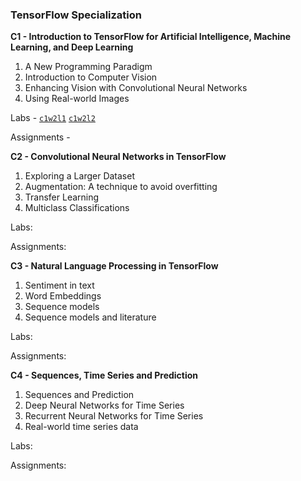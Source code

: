 ### TensorFlow Specialization

**C1 - Introduction to TensorFlow for Artificial Intelligence, Machine Learning, and Deep Learning**
1. A New Programming Paradigm
2. Introduction to Computer Vision
3. Enhancing Vision with Convolutional Neural Networks
4. Using Real-world Images

Labs - [`c1w2l1`](c1w2l1) [`c1w2l2`](c1w2l2)

Assignments - 

[c1w2l1]: https://nbviewer.org/github/danielphan-dp/tf-specialization/blob/main/google-collab-notebooks/C1/C1_W2_Lab_1_beyond_hello_world.ipynb
[c1w2l2]: https://nbviewer.org/github/danielphan-dp/tf-specialization/blob/main/google-collab-notebooks/C1/C1_W2_Lab_2_callbacks.ipynb


**C2 - Convolutional Neural Networks in TensorFlow**
1. Exploring a Larger Dataset
2. Augmentation: A technique to avoid overfitting
3. Transfer Learning
4. Multiclass Classifications

Labs:

Assignments:

**C3 - Natural Language Processing in TensorFlow**
1. Sentiment in text
3. Word Embeddings
4. Sequence models
5. Sequence models and literature

Labs:

Assignments:

**C4 - Sequences, Time Series and Prediction**
1. Sequences and Prediction
2. Deep Neural Networks for Time Series
3. Recurrent Neural Networks for Time Series
4. Real-world time series data

Labs:

Assignments:
